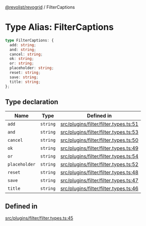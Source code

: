 [@revolist/revogrid](README.md) / FilterCaptions

# Type Alias: FilterCaptions

```ts
type FilterCaptions: {
  add: string;
  and: string;
  cancel: string;
  ok: string;
  or: string;
  placeholder: string;
  reset: string;
  save: string;
  title: string;
};
```

## Type declaration

| Name | Type | Defined in |
| ------ | ------ | ------ |
| `add` | `string` | [src/plugins/filter/filter.types.ts:51](https://github.com/revolist/revogrid/blob/db3bbd7b3dfb60c01decc2efa78ae175ced1baa0/src/plugins/filter/filter.types.ts#L51) |
| `and` | `string` | [src/plugins/filter/filter.types.ts:53](https://github.com/revolist/revogrid/blob/db3bbd7b3dfb60c01decc2efa78ae175ced1baa0/src/plugins/filter/filter.types.ts#L53) |
| `cancel` | `string` | [src/plugins/filter/filter.types.ts:50](https://github.com/revolist/revogrid/blob/db3bbd7b3dfb60c01decc2efa78ae175ced1baa0/src/plugins/filter/filter.types.ts#L50) |
| `ok` | `string` | [src/plugins/filter/filter.types.ts:49](https://github.com/revolist/revogrid/blob/db3bbd7b3dfb60c01decc2efa78ae175ced1baa0/src/plugins/filter/filter.types.ts#L49) |
| `or` | `string` | [src/plugins/filter/filter.types.ts:54](https://github.com/revolist/revogrid/blob/db3bbd7b3dfb60c01decc2efa78ae175ced1baa0/src/plugins/filter/filter.types.ts#L54) |
| `placeholder` | `string` | [src/plugins/filter/filter.types.ts:52](https://github.com/revolist/revogrid/blob/db3bbd7b3dfb60c01decc2efa78ae175ced1baa0/src/plugins/filter/filter.types.ts#L52) |
| `reset` | `string` | [src/plugins/filter/filter.types.ts:48](https://github.com/revolist/revogrid/blob/db3bbd7b3dfb60c01decc2efa78ae175ced1baa0/src/plugins/filter/filter.types.ts#L48) |
| `save` | `string` | [src/plugins/filter/filter.types.ts:47](https://github.com/revolist/revogrid/blob/db3bbd7b3dfb60c01decc2efa78ae175ced1baa0/src/plugins/filter/filter.types.ts#L47) |
| `title` | `string` | [src/plugins/filter/filter.types.ts:46](https://github.com/revolist/revogrid/blob/db3bbd7b3dfb60c01decc2efa78ae175ced1baa0/src/plugins/filter/filter.types.ts#L46) |

## Defined in

[src/plugins/filter/filter.types.ts:45](https://github.com/revolist/revogrid/blob/db3bbd7b3dfb60c01decc2efa78ae175ced1baa0/src/plugins/filter/filter.types.ts#L45)
